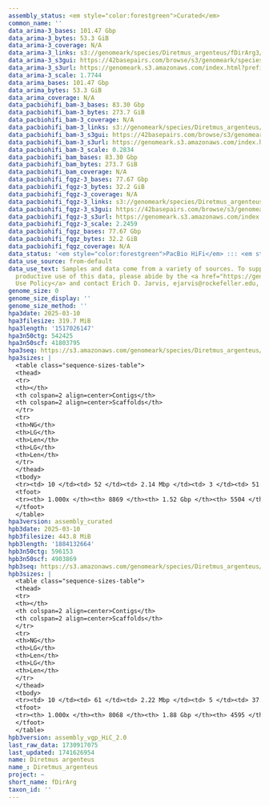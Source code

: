 ```yaml
---
assembly_status: <em style="color:forestgreen">Curated</em>
common_name: ''
data_arima-3_bases: 101.47 Gbp
data_arima-3_bytes: 53.3 GiB
data_arima-3_coverage: N/A
data_arima-3_links: s3://genomeark/species/Diretmus_argenteus/fDirArg3/genomic_data/arima/<br>
data_arima-3_s3gui: https://42basepairs.com/browse/s3/genomeark/species/Diretmus_argenteus/fDirArg3/genomic_data/arima/
data_arima-3_s3url: https://genomeark.s3.amazonaws.com/index.html?prefix=species/Diretmus_argenteus/fDirArg3/genomic_data/arima/
data_arima-3_scale: 1.7744
data_arima_bases: 101.47 Gbp
data_arima_bytes: 53.3 GiB
data_arima_coverage: N/A
data_pacbiohifi_bam-3_bases: 83.30 Gbp
data_pacbiohifi_bam-3_bytes: 273.7 GiB
data_pacbiohifi_bam-3_coverage: N/A
data_pacbiohifi_bam-3_links: s3://genomeark/species/Diretmus_argenteus/fDirArg3/genomic_data/pacbio_hifi/<br>
data_pacbiohifi_bam-3_s3gui: https://42basepairs.com/browse/s3/genomeark/species/Diretmus_argenteus/fDirArg3/genomic_data/pacbio_hifi/
data_pacbiohifi_bam-3_s3url: https://genomeark.s3.amazonaws.com/index.html?prefix=species/Diretmus_argenteus/fDirArg3/genomic_data/pacbio_hifi/
data_pacbiohifi_bam-3_scale: 0.2834
data_pacbiohifi_bam_bases: 83.30 Gbp
data_pacbiohifi_bam_bytes: 273.7 GiB
data_pacbiohifi_bam_coverage: N/A
data_pacbiohifi_fqgz-3_bases: 77.67 Gbp
data_pacbiohifi_fqgz-3_bytes: 32.2 GiB
data_pacbiohifi_fqgz-3_coverage: N/A
data_pacbiohifi_fqgz-3_links: s3://genomeark/species/Diretmus_argenteus/fDirArg3/genomic_data/pacbio_hifi/<br>
data_pacbiohifi_fqgz-3_s3gui: https://42basepairs.com/browse/s3/genomeark/species/Diretmus_argenteus/fDirArg3/genomic_data/pacbio_hifi/
data_pacbiohifi_fqgz-3_s3url: https://genomeark.s3.amazonaws.com/index.html?prefix=species/Diretmus_argenteus/fDirArg3/genomic_data/pacbio_hifi/
data_pacbiohifi_fqgz-3_scale: 2.2459
data_pacbiohifi_fqgz_bases: 77.67 Gbp
data_pacbiohifi_fqgz_bytes: 32.2 GiB
data_pacbiohifi_fqgz_coverage: N/A
data_status: '<em style="color:forestgreen">PacBio HiFi</em> ::: <em style="color:forestgreen">Arima</em>'
data_use_source: from-default
data_use_text: Samples and data come from a variety of sources. To support fair and
  productive use of this data, please abide by the <a href="https://genome10k.soe.ucsc.edu/data-use-policies/">Data
  Use Policy</a> and contact Erich D. Jarvis, ejarvis@rockefeller.edu, with any questions.
genome_size: 0
genome_size_display: ''
genome_size_method: ''
hpa3date: 2025-03-10
hpa3filesize: 319.7 MiB
hpa3length: '1517026147'
hpa3n50ctg: 542425
hpa3n50scf: 41803795
hpa3seq: https://s3.amazonaws.com/genomeark/species/Diretmus_argenteus/fDirArg3/assembly_curated/fDirArg3.hap1.cur.20250310.fasta.gz
hpa3sizes: |
  <table class="sequence-sizes-table">
  <thead>
  <tr>
  <th></th>
  <th colspan=2 align=center>Contigs</th>
  <th colspan=2 align=center>Scaffolds</th>
  </tr>
  <tr>
  <th>NG</th>
  <th>LG</th>
  <th>Len</th>
  <th>LG</th>
  <th>Len</th>
  </tr>
  </thead>
  <tbody>
  <tr><td> 10 </td><td> 52 </td><td> 2.14 Mbp </td><td> 3 </td><td> 51.34 Mbp </td></tr><tr><td> 20 </td><td> 140 </td><td> 1.44 Mbp </td><td> 6 </td><td> 47.59 Mbp </td></tr><tr><td> 30 </td><td> 270 </td><td> 0.97 Mbp </td><td> 10 </td><td> 45.74 Mbp </td></tr><tr><td> 40 </td><td> 451 </td><td> 0.73 Mbp </td><td> 13 </td><td> 45.06 Mbp </td></tr><tr style="background-color:#cccccc;"><td> 50 </td><td> 693 </td><td style="background-color:#ff8888;"> 0.54 Mbp </td><td> 16 </td><td style="background-color:#88ff88;"> 41.80 Mbp </td></tr><tr><td> 60 </td><td> 1027 </td><td> 382.62 Kbp </td><td> 20 </td><td> 39.61 Mbp </td></tr><tr><td> 70 </td><td> 1511 </td><td> 257.05 Kbp </td><td> 31 </td><td> 1.95 Mbp </td></tr><tr><td> 80 </td><td> 2263 </td><td> 159.05 Kbp </td><td> 255 </td><td> 405.56 Kbp </td></tr><tr><td> 90 </td><td> 3601 </td><td> 78.34 Kbp </td><td> 910 </td><td> 133.71 Kbp </td></tr><tr><td> 100 </td><td> 8869 </td><td> 2.18 Kbp </td><td> 5504 </td><td> 2.18 Kbp </td></tr></tbody>
  <tfoot>
  <tr><th> 1.000x </th><th> 8869 </th><th> 1.52 Gbp </th><th> 5504 </th><th> 1.52 Gbp </th></tr>
  </tfoot>
  </table>
hpa3version: assembly_curated
hpb3date: 2025-03-10
hpb3filesize: 443.8 MiB
hpb3length: '1884132664'
hpb3n50ctg: 596153
hpb3n50scf: 4903869
hpb3seq: https://s3.amazonaws.com/genomeark/species/Diretmus_argenteus/fDirArg3/assembly_vgp_HiC_2.0/fDirArg3.HiC.hap2.20250310.fasta.gz
hpb3sizes: |
  <table class="sequence-sizes-table">
  <thead>
  <tr>
  <th></th>
  <th colspan=2 align=center>Contigs</th>
  <th colspan=2 align=center>Scaffolds</th>
  </tr>
  <tr>
  <th>NG</th>
  <th>LG</th>
  <th>Len</th>
  <th>LG</th>
  <th>Len</th>
  </tr>
  </thead>
  <tbody>
  <tr><td> 10 </td><td> 61 </td><td> 2.22 Mbp </td><td> 5 </td><td> 37.68 Mbp </td></tr><tr><td> 20 </td><td> 166 </td><td> 1.53 Mbp </td><td> 11 </td><td> 30.38 Mbp </td></tr><tr><td> 30 </td><td> 316 </td><td> 1.07 Mbp </td><td> 18 </td><td> 18.91 Mbp </td></tr><tr><td> 40 </td><td> 521 </td><td> 0.81 Mbp </td><td> 31 </td><td> 10.28 Mbp </td></tr><tr style="background-color:#cccccc;"><td> 50 </td><td> 792 </td><td style="background-color:#ff8888;"> 0.60 Mbp </td><td> 58 </td><td style="background-color:#ff8888;"> 4.90 Mbp </td></tr><tr><td> 60 </td><td> 1165 </td><td> 426.96 Kbp </td><td> 125 </td><td> 1.82 Mbp </td></tr><tr><td> 70 </td><td> 1703 </td><td> 295.04 Kbp </td><td> 274 </td><td> 0.93 Mbp </td></tr><tr><td> 80 </td><td> 2487 </td><td> 194.59 Kbp </td><td> 565 </td><td> 479.92 Kbp </td></tr><tr><td> 90 </td><td> 3799 </td><td> 105.46 Kbp </td><td> 1189 </td><td> 196.28 Kbp </td></tr><tr><td> 100 </td><td> 8068 </td><td> 1  bp </td><td> 4595 </td><td> 3.11 Kbp </td></tr></tbody>
  <tfoot>
  <tr><th> 1.000x </th><th> 8068 </th><th> 1.88 Gbp </th><th> 4595 </th><th> 1.88 Gbp </th></tr>
  </tfoot>
  </table>
hpb3version: assembly_vgp_HiC_2.0
last_raw_data: 1730917075
last_updated: 1741626954
name: Diretmus argenteus
name_: Diretmus_argenteus
project: ~
short_name: fDirArg
taxon_id: ''
---
```

